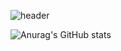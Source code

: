 ![header](https://capsule-render.vercel.app/api?type=Waving&text=TEST!)


![Anurag's GitHub stats](https://github-readme-stats.vercel.app/api?username=tero1115&&show_icons=true&theme=default)
